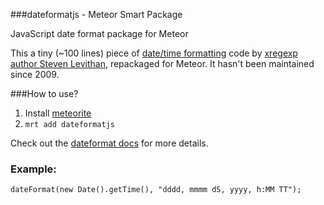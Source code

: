 ###dateformatjs - Meteor Smart Package

JavaScript date format package for Meteor 

This a tiny (~100 lines) piece of [date/time formatting](http://blog.stevenlevithan.com/archives/date-time-format) code
by [xregexp author Steven Levithan](https://github.com/slevithan), repackaged for Meteor. It hasn't been maintained since 2009.

###How to use?

1. Install [meteorite](https://github.com/oortcloud/meteorite)
2. `mrt add dateformatjs`

Check out the [dateformat docs](http://blog.stevenlevithan.com/archives/date-time-format) for more details.

### Example:

	dateFormat(new Date().getTime(), "dddd, mmmm dS, yyyy, h:MM TT");

